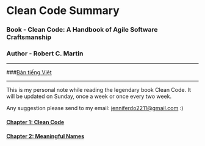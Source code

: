 # Clean Code Summary
### Book - Clean Code: A Handbook of Agile Software Craftsmanship
### Author - Robert C. Martin

***
###[Bản tiếng Việt](https://github.com/jenniferdo2211/Clean-Code-Summary/tree/master/Vietnamese%20version)
***

This is my personal note while reading the legendary book Clean Code. It will be updated on Sunday, once a week or once every two week.

Any suggestion please send to my email: jenniferdo2211@gmail.com :)

#### [Chapter 1: Clean Code](https://github.com/jenniferdo2211/Clean-Code-Summary/blob/master/English%20version/chapter1-clean-code.md)
#### [Chapter 2: Meaningful Names](https://github.com/jenniferdo2211/Clean-Code-Summary/blob/master/English%20version/chapter2-meaningful-names.md)
